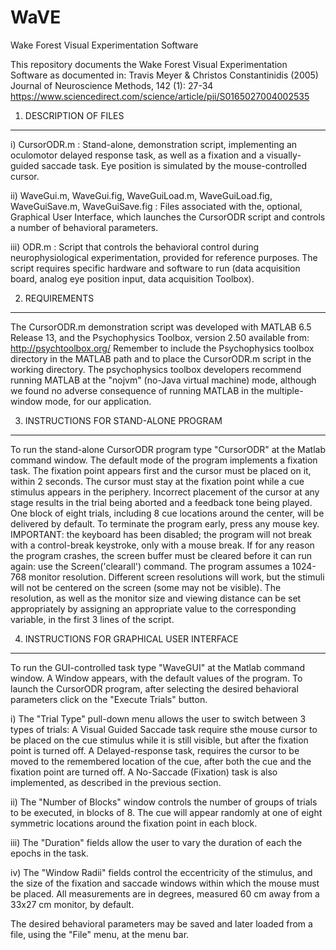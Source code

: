 # WaVE

Wake Forest Visual Experimentation Software

This repository documents the Wake Forest Visual Experimentation Software as documented in:
Travis Meyer & Christos Constantinidis (2005)
Journal of Neuroscience Methods, 142 (1): 27-34
https://www.sciencedirect.com/science/article/pii/S0165027004002535



1. DESCRIPTION OF FILES 
-----------------------
i) CursorODR.m :
Stand-alone, demonstration script, implementing an 
oculomotor delayed response task, as well as a fixation 
and a visually-guided saccade task. Eye position is 
simulated by the mouse-controlled cursor.

ii) WaveGui.m, WaveGui.fig, WaveGuiLoad.m, 
WaveGuiLoad.fig, WaveGuiSave.m, WaveGuiSave.fig :
Files associated with the, optional, Graphical User 
Interface, which launches the CursorODR script and 
controls a number of behavioral parameters.

iii) ODR.m :
Script that controls the behavioral control during 
neurophysiological experimentation, provided for 
reference purposes. The script requires specific 
hardware and software to run (data acquisition board, 
analog eye position input, data acquisition Toolbox).


2. REQUIREMENTS
---------------
The CursorODR.m demonstration script was developed with
MATLAB 6.5 Release 13, and the Psychophysics Toolbox, 
version 2.50 available from: http://psychtoolbox.org/
Remember to include the Psychophysics toolbox directory 
in the MATLAB path and to place the CursorODR.m script 
in the working directory. 
The psychophysics toolbox developers recommend running 
MATLAB at the "nojvm" (no-Java virtual machine) mode, 
although we found no adverse consequence of running 
MATLAB in the multiple-window mode, for our 
application.


3. INSTRUCTIONS FOR STAND-ALONE PROGRAM
---------------------------------------
To run the stand-alone CursorODR program type 
"CursorODR" at the Matlab command window. The default 
mode of the program implements a fixation task. The 
fixation point appears first and the cursor must be 
placed on it, within 2 seconds. The cursor must stay at 
the fixation point while a cue stimulus appears in the 
periphery. Incorrect placement of the cursor at any 
stage results in the trial being aborted and a feedback 
tone being played. One block of eight trials, including 
8 cue locations around the center, will be delivered by 
default. To terminate the program early, press any 
mouse key.
IMPORTANT: the keyboard has been disabled; the program 
will not break with a control-break keystroke, only
with a mouse break. If for any reason the program 
crashes, the screen buffer must be cleared before it 
can run again: use the Screen('clearall') command. 
The program assumes a 1024-768 monitor resolution. 
Different screen resolutions will work, but the stimuli 
will not be centered on the screen (some may not be 
visible). The resolution, as well as the monitor size 
and viewing distance can be set appropriately by 
assigning an appropriate value to the corresponding
variable, in the first 3 lines of the script.


4. INSTRUCTIONS FOR GRAPHICAL USER INTERFACE
--------------------------------------------

To run the GUI-controlled task type "WaveGUI" at the 
Matlab command window. A Window appears, with the 
default values of the program. To launch the CursorODR 
program, after selecting the desired behavioral 
parameters click on the "Execute Trials" button.

i) The "Trial Type" pull-down menu allows the user to 
switch between 3 types of trials:
A Visual Guided Saccade task require sthe mouse 
cursor to be placed on the cue stimulus while 
it is still visible, but after the fixation point is 
turned off. A Delayed-response task, requires the 
cursor to be moved to the remembered location of the 
cue, after both the cue and the fixation point are 
turned off. A No-Saccade (Fixation) task is also 
implemented, as described in the previous section.

ii) The "Number of Blocks" window controls the number 
of groups of trials to be executed, in blocks of 8. 
The cue will appear randomly at one of eight symmetric 
locations around the fixation point in each block.

iii) The "Duration" fields allow the user to vary the 
duration of each the epochs in the task.

iv) The "Window Radii" fields control the eccentricity 
of the stimulus, and the size of the fixation and 
saccade windows within which the mouse must be placed. 
All measurements are in degrees, measured 60 cm away 
from a 33x27 cm monitor, by default. 

The desired behavioral parameters may be saved and 
later loaded from a file, using the "File" menu, at 
the menu bar.



